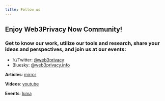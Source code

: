```yaml
---
title: Follow us
---
```


## Enjoy Web3Privacy Now Community!
### Get to know our work, utilize our tools and research, share your ideas and perspectives, and join us at our events:

- 𝕏/Twitter: [@web3privacy](https://twitter.com/web3privacy)
- Bluesky: [@web3privacy.info](https://bsky.app/profile/web3privacy.info)

**Articles**: [mirror](https://mirror.xyz/0x0f1F3DAf416B74DB3DE55Eb4D7513a80F4841073/)

**Videos**: [youtube](https://youtube.com/@Web3PrivacyNow/)

**Events**: [luma](https://lu.ma/web3privacy)

